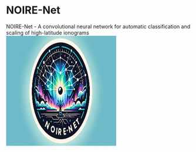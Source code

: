 # NOIRE-Net
 NOIRE-Net - A convolutional neural network for automatic classification and scaling of high-latitude ionograms
<img src="https://github.com/AndreasKvammen/NOIRE-Net/blob/main/logo.jpg?raw=true" width="300" height="300">
